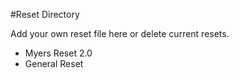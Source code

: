 #Reset Directory

Add your own reset file here or delete current resets.

- Myers Reset 2.0
- General Reset 